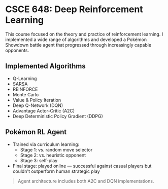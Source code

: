 # CSCE 648: Deep Reinforcement Learning

This course focused on the theory and practice of reinforcement learning. I implemented a wide range of algorithms and developed a Pokémon Showdown battle agent that progressed through increasingly capable opponents.

## Implemented Algorithms

- Q-Learning
- SARSA
- REINFORCE
- Monte Carlo
- Value & Policy Iteration
- Deep Q-Network (DQN)
- Advantage Actor-Critic (A2C)
- Deep Deterministic Policy Gradient (DDPG)

## Pokémon RL Agent

- Trained via curriculum learning:
  - Stage 1: vs. random move selector
  - Stage 2: vs. heuristic opponent
  - Stage 3: self-play
- Final stage: played online — successful against casual players but couldn't outperform human strategic play

> Agent architecture includes both A2C and DQN implementations.
